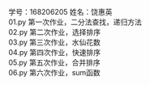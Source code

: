 学号：168206205 姓名：饶惠英    
01.py 第一次作业，二分法查找，递归方法    
02.py 第二次作业，选择排序      
03.py 第三次作业，水仙花数    
04.py 第四次作业，快速排序    
05.py 第五次作业，合并排序    
06.py 第六次作业，sum函数     
